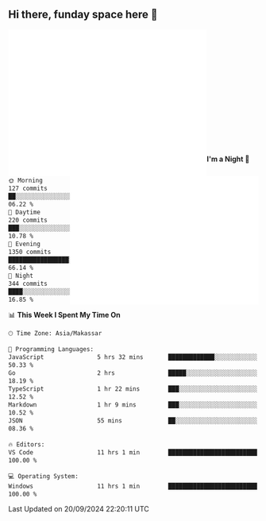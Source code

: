 ## Hi there, funday space here 🚀

<img align="left" width="400" alt="🌞" src="https://raw.githubusercontent.com/fhasnur/fhasnur/master/general.svg?token=ATQS65TR7ETTG5RLJUDIDBLBN34HE">
<img align="right" width="380" alt="🌞" src="https://raw.githubusercontent.com/fhasnur/fhasnur/master/statistics.svg?token=ATQS65TR7ETTG5RLJUDIDBLBN34HE">

<br><br><br><br><br><br><br><br><br><br><br><br><br><br>

<!--START_SECTION:waka-->
**I'm a Night 🦉** 

```text
🌞 Morning                127 commits         ██░░░░░░░░░░░░░░░░░░░░░░░   06.22 % 
🌆 Daytime                220 commits         ███░░░░░░░░░░░░░░░░░░░░░░   10.78 % 
🌃 Evening                1350 commits        █████████████████░░░░░░░░   66.14 % 
🌙 Night                  344 commits         ████░░░░░░░░░░░░░░░░░░░░░   16.85 % 
```


📊 **This Week I Spent My Time On** 

```text
🕑︎ Time Zone: Asia/Makassar

💬 Programming Languages: 
JavaScript               5 hrs 32 mins       █████████████░░░░░░░░░░░░   50.33 % 
Go                       2 hrs               █████░░░░░░░░░░░░░░░░░░░░   18.19 % 
TypeScript               1 hr 22 mins        ███░░░░░░░░░░░░░░░░░░░░░░   12.52 % 
Markdown                 1 hr 9 mins         ███░░░░░░░░░░░░░░░░░░░░░░   10.52 % 
JSON                     55 mins             ██░░░░░░░░░░░░░░░░░░░░░░░   08.36 % 

🔥 Editors: 
VS Code                  11 hrs 1 min        █████████████████████████   100.00 % 

💻 Operating System: 
Windows                  11 hrs 1 min        █████████████████████████   100.00 % 
```


 Last Updated on 20/09/2024 22:20:11 UTC
<!--END_SECTION:waka-->
